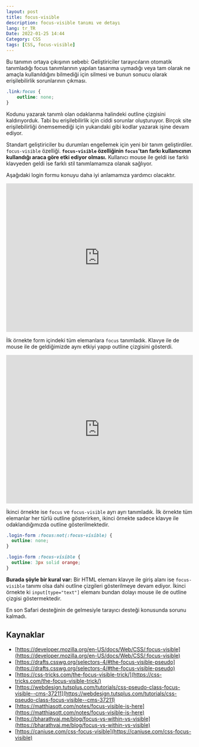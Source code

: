 ```yaml
---
layout: post
title: focus-visible
description: focus-visible tanımı ve detayı
lang: tr_TR
Date: 2022-01-25 14:44
Category: CSS
tags: [CSS, focus-visible]
---
```


Bu tanımın ortaya çıkışının sebebi: Geliştiriciler tarayıcıların otomatik tanımladığı focus tanımlarının yapılan tasarıma uymadığı veya tam olarak ne amaçla kullanıldığını bilmediği için silmesi ve bunun sonucu olarak erişilebilirlik sorunlarının çıkması.

```css
.link:focus {
	outline: none;
}
```

Kodunu yazarak tanımlı olan odaklanma halindeki outline çizgisini kaldırıyorduk. Tabi bu  erişilebilirlik için ciddi sorunlar oluşturuyor. Birçok site erişilebilirliği önemsemediği için yukarıdaki gibi kodlar yazarak işine devam ediyor. 

Standart geliştiriciler bu durumları engellemek için yeni bir tanım geliştirdiler. `focus-visible` özelliği. **`focus-visible` özelliğinin `focus`'tan farkı kullanıcının kullandığı araca göre etki ediyor olması.** Kullanıcı mouse ile geldi ise farklı klavyeden geldi ise farklı stil tanımlamamıza olanak sağlıyor.

Aşağıdaki login formu konuyu daha iyi anlamamıza yardımcı olacaktır.

<iframe height="400" style="width: 100%;" scrolling="no" title="focus-visible - 1" src="https://codepen.io/fatihhayri/embed/ZEXdMQz?default-tab=css%2Cresult" frameborder="no" loading="lazy" allowtransparency="true" allowfullscreen="true">
</iframe>

İlk örnekte form içindeki tüm elemanlara `focus` tanımladık. Klavye ile de mouse ile de geldiğimizde aynı etkiyi yapıp outline çizgisini gösterdi.

<iframe height="400" style="width: 100%;" scrolling="no" title="focus-visible - 2" src="https://codepen.io/fatihhayri/embed/mdBZGML?default-tab=css%2Cresult" frameborder="no" loading="lazy" allowtransparency="true" allowfullscreen="true">
</iframe>

İkinci örnekte ise `focus` ve `focus-visible` ayrı ayrı tanımladık. İlk örnekte tüm elemanlar her türlü outline gösterirken, ikinci örnekte sadece klavye ile odaklandığımızda outline gösterilmektedir.

```css
.login-form :focus:not(:focus-visible) {
  outline: none;
}

.login-form :focus-visible {
  outline: 3px solid orange;
}
```

**Burada şöyle bir kural var:**  Bir HTML elemanı klavye ile giriş alanı ise `focus-visible` tanımı olsa dahi outline çizgileri gösterilmeye devam ediyor. İkinci örnekte ki `input[type="text"]` elemanı bundan dolayı mouse ile de outline çizgisi göstermektedir.

En son Safari desteğinin de gelmesiyle tarayıcı desteği konusunda sorunu kalmadı.

## Kaynaklar

 - [https://developer.mozilla.org/en-US/docs/Web/CSS/:focus-visible](https://developer.mozilla.org/en-US/docs/Web/CSS/:focus-visible)
 - [https://drafts.csswg.org/selectors-4/#the-focus-visible-pseudo](https://drafts.csswg.org/selectors-4/#the-focus-visible-pseudo)
 - [https://css-tricks.com/the-focus-visible-trick/](https://css-tricks.com/the-focus-visible-trick/)
 - [https://webdesign.tutsplus.com/tutorials/css-pseudo-class-focus-visible--cms-37211](https://webdesign.tutsplus.com/tutorials/css-pseudo-class-focus-visible--cms-37211)
 - [https://matthiasott.com/notes/focus-visible-is-here](https://matthiasott.com/notes/focus-visible-is-here)
 - [https://bharathvaj.me/blog/focus-vs-within-vs-visible](https://bharathvaj.me/blog/focus-vs-within-vs-visible)
 - [https://caniuse.com/css-focus-visible](https://caniuse.com/css-focus-visible)
